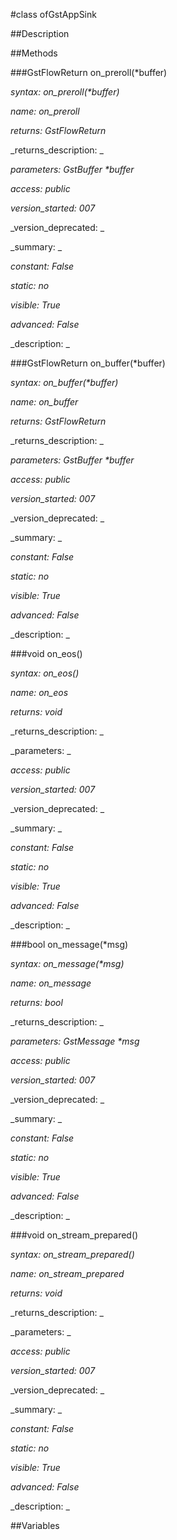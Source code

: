 #class ofGstAppSink


##Description





##Methods



###GstFlowReturn on_preroll(*buffer)

_syntax: on_preroll(*buffer)_

_name: on_preroll_

_returns: GstFlowReturn_

_returns_description: _

_parameters: GstBuffer *buffer_

_access: public_

_version_started: 007_

_version_deprecated: _

_summary: _

_constant: False_

_static: no_

_visible: True_

_advanced: False_



_description: _







###GstFlowReturn on_buffer(*buffer)

_syntax: on_buffer(*buffer)_

_name: on_buffer_

_returns: GstFlowReturn_

_returns_description: _

_parameters: GstBuffer *buffer_

_access: public_

_version_started: 007_

_version_deprecated: _

_summary: _

_constant: False_

_static: no_

_visible: True_

_advanced: False_



_description: _







###void on_eos()

_syntax: on_eos()_

_name: on_eos_

_returns: void_

_returns_description: _

_parameters: _

_access: public_

_version_started: 007_

_version_deprecated: _

_summary: _

_constant: False_

_static: no_

_visible: True_

_advanced: False_



_description: _







###bool on_message(*msg)

_syntax: on_message(*msg)_

_name: on_message_

_returns: bool_

_returns_description: _

_parameters: GstMessage *msg_

_access: public_

_version_started: 007_

_version_deprecated: _

_summary: _

_constant: False_

_static: no_

_visible: True_

_advanced: False_



_description: _







###void on_stream_prepared()

_syntax: on_stream_prepared()_

_name: on_stream_prepared_

_returns: void_

_returns_description: _

_parameters: _

_access: public_

_version_started: 007_

_version_deprecated: _

_summary: _

_constant: False_

_static: no_

_visible: True_

_advanced: False_



_description: _







##Variables



